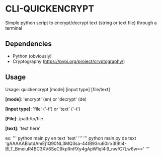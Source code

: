 # CLI-QUICKENCRYPT
Simple python script to encrypt/decrypt text (string or text file) through a terminal 
## Dependencies 
* Python (obviously)
* Cryptography (https://pypi.org/project/cryptography/)
## Usage
Usage: quickencrypt [mode] [input type] [file/text]

**[mode]**: 'encrypt' (en) or 'decrypt' (de)

**[input type]**: 'file' ('-f') or 'text' ('-t')

**[File]**: /path/to/file

**[text]**: 'text here'

ex:
''' python main.py en text 'test' '''
''' python main.py de text 'gAAAAABlutdAmEj1Q90NL3MQ3sa-44tB93ru60irx3IBti4-BLT_BmeiuR4BC3XV6SeC9kpRnffXy4gApW1qI4i9_nwfC7Lw6w==' '''
